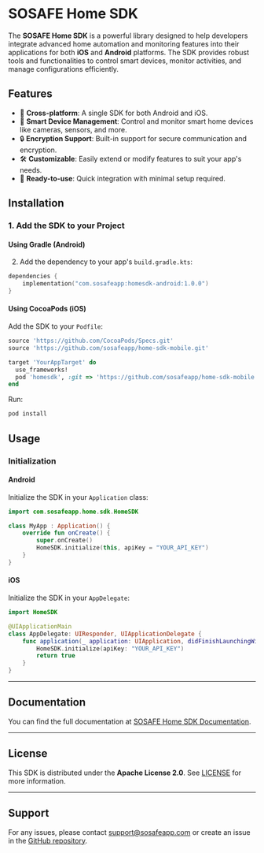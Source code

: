 
# SOSAFE Home SDK

The **SOSAFE Home SDK** is a powerful library designed to help developers integrate advanced home automation and monitoring features into their applications for both **iOS** and **Android** platforms. The SDK provides robust tools and functionalities to control smart devices, monitor activities, and manage configurations efficiently.

## Features

- 🌟 **Cross-platform**: A single SDK for both Android and iOS.
- 📡 **Smart Device Management**: Control and monitor smart home devices like cameras, sensors, and more.
- 🔒 **Encryption Support**: Built-in support for secure communication and encryption.
- 🛠 **Customizable**: Easily extend or modify features to suit your app's needs.
- 🚀 **Ready-to-use**: Quick integration with minimal setup required.

## Installation

### 1. Add the SDK to your Project

#### **Using Gradle (Android)**

2. Add the dependency to your app's `build.gradle.kts`:

```kotlin
dependencies {
    implementation("com.sosafeapp:homesdk-android:1.0.0")
}
```

#### **Using CocoaPods (iOS)**

Add the SDK to your `Podfile`:

```ruby
source 'https://github.com/CocoaPods/Specs.git'
source 'https://github.com/sosafeapp/home-sdk-mobile.git'

target 'YourAppTarget' do
  use_frameworks!
  pod 'homesdk', :git => 'https://github.com/sosafeapp/home-sdk-mobile.git', :tag => '1.0.0'
end
```

Run:

```bash
pod install
```

## Usage

### Initialization

#### Android
Initialize the SDK in your `Application` class:

```kotlin
import com.sosafeapp.home.sdk.HomeSDK

class MyApp : Application() {
    override fun onCreate() {
        super.onCreate()
        HomeSDK.initialize(this, apiKey = "YOUR_API_KEY")
    }
}
```

#### iOS
Initialize the SDK in your `AppDelegate`:

```swift
import HomeSDK

@UIApplicationMain
class AppDelegate: UIResponder, UIApplicationDelegate {
    func application(_ application: UIApplication, didFinishLaunchingWithOptions launchOptions: [UIApplication.LaunchOptionsKey: Any]?) -> Bool {
        HomeSDK.initialize(apiKey: "YOUR_API_KEY")
        return true
    }
}
```

---

## Documentation

You can find the full documentation at [SOSAFE Home SDK Documentation](https://github.com/sosafeapp/home-sdk-mobile).

---

## License

This SDK is distributed under the **Apache License 2.0**. See [LICENSE](./LICENSE) for more information.

---

## Support

For any issues, please contact [support@sosafeapp.com](mailto:support@sosafeapp.com) or create an issue in the [GitHub repository](https://github.com/sosafeapp/home-sdk-mobile/issues).
